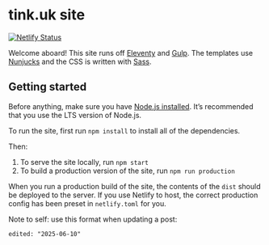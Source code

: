 # tink.uk site

[![Netlify Status](https://api.netlify.com/api/v1/badges/71696554-54db-49bc-9686-f58c711e5a5a/deploy-status)](https://app.netlify.com/sites/elated-thompson-d04e53/deploys)

Welcome aboard! This site runs off [Eleventy](https://www.11ty.dev/) and [Gulp](https://gulpjs.com/). The templates use [Nunjucks](https://mozilla.github.io/nunjucks/) and the CSS is written with [Sass](https://sass-lang.com/).

## Getting started 

Before anything, make sure you have [Node.js installed](https://nodejs.org/en/download/). It’s recommended that you use the LTS version of Node.js.

To run the site, first run `npm install` to install all of the dependencies.

Then:

1. To serve the site locally, run `npm start`
2. To build a production version of the site, run `npm run production`

When you run a production build of the site, the contents of the `dist` should be deployed to the server. If you use Netlify to host, the correct production config has been preset in `netlify.toml` for you.

Note to self: use this format when updating a post:

```
edited: "2025-06-10"
```
